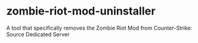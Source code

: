 # zombie-riot-mod-uninstaller
A tool that specifically removes the Zombie Riot Mod from Counter-Strike: Source Dedicated Server
